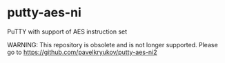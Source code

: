 # putty-aes-ni
PuTTY with support of AES instruction set

WARNING: This repository is obsolete and is not longer supported. Please go to https://github.com/pavelkryukov/putty-aes-ni2
